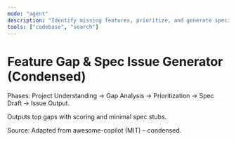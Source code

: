 ```yaml
---
mode: "agent"
description: "Identify missing features, prioritize, and generate specification issue markdown."
tools: ["codebase", "search"]
---
```


# Feature Gap & Spec Issue Generator (Condensed)

Phases: Project Understanding → Gap Analysis → Prioritization → Spec Draft → Issue Output.

Outputs top gaps with scoring and minimal spec stubs.

Source: Adapted from awesome-copilot (MIT) – condensed.
